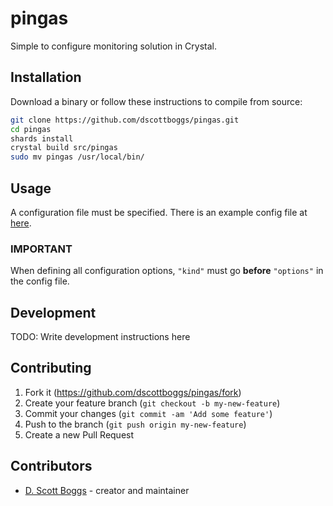 # pingas

Simple to configure monitoring solution in Crystal.

## Installation

Download a binary or follow these instructions to compile from source:
```sh
git clone https://github.com/dscottboggs/pingas.git
cd pingas
shards install
crystal build src/pingas
sudo mv pingas /usr/local/bin/
```

## Usage

A configuration file must be specified. There is an example config file at [here](https://github.com/dscottboggs/pingas/blob/master/spec/data/config.json).

### IMPORTANT
When defining all configuration options, `"kind"` must go **before** `"options"` in the config file.

## Development

TODO: Write development instructions here

## Contributing

1. Fork it (<https://github.com/dscottboggs/pingas/fork>)
2. Create your feature branch (`git checkout -b my-new-feature`)
3. Commit your changes (`git commit -am 'Add some feature'`)
4. Push to the branch (`git push origin my-new-feature`)
5. Create a new Pull Request

## Contributors

- [D. Scott Boggs](https://github.com/dscottboggs) - creator and maintainer
